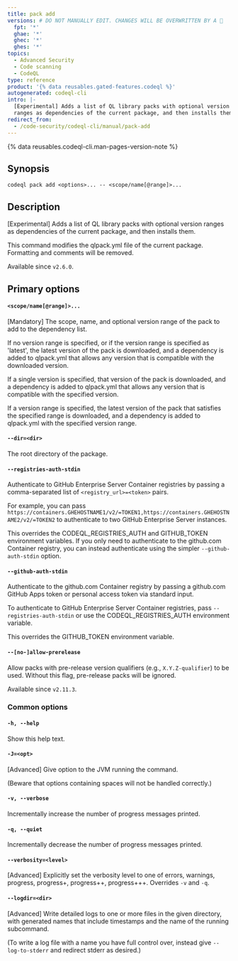 ```yaml
---
title: pack add
versions: # DO NOT MANUALLY EDIT. CHANGES WILL BE OVERWRITTEN BY A 🤖
  fpt: '*'
  ghae: '*'
  ghec: '*'
  ghes: '*'
topics:
  - Advanced Security
  - Code scanning
  - CodeQL
type: reference
product: '{% data reusables.gated-features.codeql %}'
autogenerated: codeql-cli
intro: |-
  [Experimental] Adds a list of QL library packs with optional version
  ranges as dependencies of the current package, and then installs them.
redirect_from:
  - /code-security/codeql-cli/manual/pack-add
---
```



<!-- Content after this section is automatically generated -->

{% data reusables.codeql-cli.man-pages-version-note %}

## Synopsis

```shell copy
codeql pack add <options>... -- <scope/name[@range]>...
```

## Description

\[Experimental] Adds a list of QL library packs with optional version
ranges as dependencies of the current package, and then installs them.

This command modifies the qlpack.yml file of the current package.
Formatting and comments will be removed.

Available since `v2.6.0`.

## Primary options

#### `<scope/name[@range]>...` <!-- markdownlint-disable-line heading-increment -->

\[Mandatory] The scope, name, and optional version range of the pack to
add to the dependency list.

If no version range is specified, or if the version range is specified
as 'latest', the latest version of the pack is downloaded, and a
dependency is added to qlpack.yml that allows any version that is
compatible with the downloaded version.

If a single version is specified, that version of the pack is
downloaded, and a dependency is added to qlpack.yml that allows any
version that is compatible with the specified version.

If a version range is specified, the latest version of the pack that
satisfies the specified range is downloaded, and a dependency is added
to qlpack.yml with the specified version range.

#### `--dir=<dir>`

The root directory of the package.

#### `--registries-auth-stdin`

Authenticate to GitHub Enterprise Server Container registries by passing
a comma-separated list of `<registry_url>=<token>` pairs.

For example, you can pass
`https://containers.GHEHOSTNAME1/v2/=TOKEN1,https://containers.GHEHOSTNAME2/v2/=TOKEN2`
to authenticate to two GitHub Enterprise Server instances.

This overrides the CODEQL\_REGISTRIES\_AUTH and GITHUB\_TOKEN environment
variables. If you only need to authenticate to the github.com Container
registry, you can instead authenticate using the simpler
`--github-auth-stdin` option.

#### `--github-auth-stdin`

Authenticate to the github.com Container registry by passing a
github.com GitHub Apps token or personal access token via standard
input.

To authenticate to GitHub Enterprise Server Container registries, pass
`--registries-auth-stdin` or use the CODEQL\_REGISTRIES\_AUTH environment
variable.

This overrides the GITHUB\_TOKEN environment variable.

#### `--[no-]allow-prerelease`

Allow packs with pre-release version qualifiers (e.g.,
`X.Y.Z-qualifier`) to be used. Without this flag, pre-release packs will
be ignored.

Available since `v2.11.3`.

### Common options

#### `-h, --help`

Show this help text.

#### `-J=<opt>`

\[Advanced] Give option to the JVM running the command.

(Beware that options containing spaces will not be handled correctly.)

#### `-v, --verbose`

Incrementally increase the number of progress messages printed.

#### `-q, --quiet`

Incrementally decrease the number of progress messages printed.

#### `--verbosity=<level>`

\[Advanced] Explicitly set the verbosity level to one of errors,
warnings, progress, progress+, progress++, progress+++. Overrides `-v`
and `-q`.

#### `--logdir=<dir>`

\[Advanced] Write detailed logs to one or more files in the given
directory, with generated names that include timestamps and the name of
the running subcommand.

(To write a log file with a name you have full control over, instead
give `--log-to-stderr` and redirect stderr as desired.)
